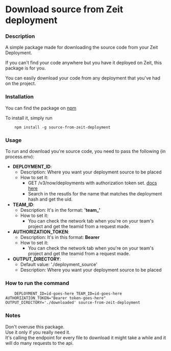 # Download source from Zeit deployment

### Description

A simple package made for downloading the source code from your Zeit Deployment.

If you can't find your code anywhere but you have it deployed on Zeit,
this package is for you.

You can easily download your code from any deployment that you've had on the project.

### Installation

You can find the package on [npm](https://www.npmjs.com/package/source-from-zeit-deployment)

To install it, simply run
```
    npm install -g source-from-zeit-deployment
```

### Usage

To run and download you're source code, you need to pass the following (in process.env):

* __DEPLOYMENT_ID__:
  * Description: Where you want your deployment source to be placed
  * How to set it:
    * GET /v3/now/deployments with authorization token set. [docs here](https://zeit.co/docs/api#endpoints/deployments/list-deployments)
    * Search in the resutls for the name that matches the deployment hash and get the uid.
* __TEAM_ID__:
  * Description: It's in the format: __'team\_<id-for-team>'__
  * How to set it: 
    * You can check the network tab when you're on your team's project and get the teamid from a request made.
* __AUTHORIZATION_TOKEN__:
  * Description: It's in this format: __Bearer <authorization-token>__
  * How to set it:
    * You can check the network tab when you're on your team's project and get the teamid from a request made.
* __OUTPUT_DIRECTORY__:
  * Default value: './deployment_source'
  * Description: Where you want your deployment source to be placed

### How to run the command

```
    DEPLOYMENT_ID=id-goes-here TEAM_ID=id-goes-here AUTHORIZATION_TOKEN="Bearer token-goes-here" OUTPUT_DIRECTORY='./downloaded' source-from-zeit-deployment
```

### Notes

Don't overuse this package.  
Use it only if you really need it.  
It's calling the endpoint for every file to download it might take a while and it will do many requests to the api.
